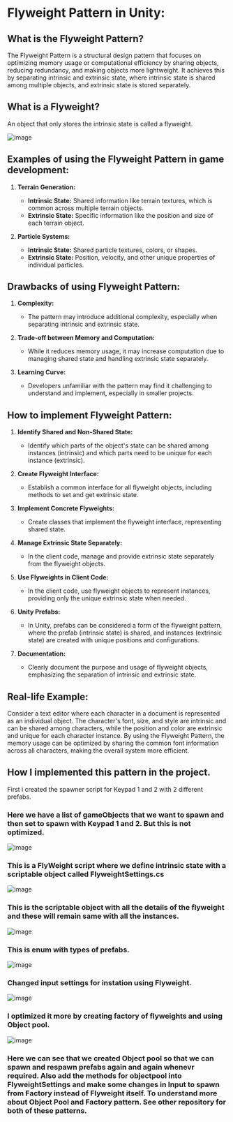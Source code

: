 # **Flyweight Pattern in Unity:**



## **What is the Flyweight Pattern?**

The Flyweight Pattern is a structural design pattern that focuses on optimizing memory usage or computational efficiency by sharing objects, reducing redundancy, and making objects more lightweight. It achieves this by separating intrinsic and extrinsic state, where intrinsic state is shared among multiple objects, and extrinsic state is stored separately.

## What is a Flyweight?
   An object that only stores the intrinsic state is called a flyweight.

![image](https://github.com/iAmSidh108/DP_FlyweightPattern/assets/63715240/d26150f2-59f0-4d6a-8009-dcd041437311)


## **Examples of using the Flyweight Pattern in game development:**

1. **Terrain Generation:**
   - **Intrinsic State:** Shared information like terrain textures, which is common across multiple terrain objects.
   - **Extrinsic State:** Specific information like the position and size of each terrain object.

2. **Particle Systems:**
   - **Intrinsic State:** Shared particle textures, colors, or shapes.
   - **Extrinsic State:** Position, velocity, and other unique properties of individual particles.

## **Drawbacks of using Flyweight Pattern:**

1. **Complexity:**
   - The pattern may introduce additional complexity, especially when separating intrinsic and extrinsic state.

2. **Trade-off between Memory and Computation:**
   - While it reduces memory usage, it may increase computation due to managing shared state and handling extrinsic state separately.

3. **Learning Curve:**
   - Developers unfamiliar with the pattern may find it challenging to understand and implement, especially in smaller projects.

## **How to implement Flyweight Pattern:**

1. **Identify Shared and Non-Shared State:**
   - Identify which parts of the object's state can be shared among instances (intrinsic) and which parts need to be unique for each instance (extrinsic).

2. **Create Flyweight Interface:**
   - Establish a common interface for all flyweight objects, including methods to set and get extrinsic state.

3. **Implement Concrete Flyweights:**
   - Create classes that implement the flyweight interface, representing shared state.

4. **Manage Extrinsic State Separately:**
   - In the client code, manage and provide extrinsic state separately from the flyweight objects.

5. **Use Flyweights in Client Code:**
   - In the client code, use flyweight objects to represent instances, providing only the unique extrinsic state when needed.

6. **Unity Prefabs:**
   - In Unity, prefabs can be considered a form of the flyweight pattern, where the prefab (intrinsic state) is shared, and instances (extrinsic state) are created with unique positions and configurations.

7. **Documentation:**
   - Clearly document the purpose and usage of flyweight objects, emphasizing the separation of intrinsic and extrinsic state.

## **Real-life Example:**

Consider a text editor where each character in a document is represented as an individual object. The character's font, size, and style are intrinsic and can be shared among characters, while the position and color are extrinsic and unique for each character instance. By using the Flyweight Pattern, the memory usage can be optimized by sharing the common font information across all characters, making the overall system more efficient.

## How I implemented this pattern in the project.

First i created the spawner script for Keypad 1 and 2 with 2 different prefabs.

### Here we have a list of gameObjects that we want to spawn and then set to spawn with Keypad 1 and 2. But this is not optimized.

![image](https://github.com/iAmSidh108/DP_FlyweightPattern/assets/63715240/cfbc65b5-545b-4243-80bf-29f4e7859803)


### This is a FlyWeight script where we define intrinsic state with a scriptable object called FlyweightSettings.cs

![image](https://github.com/iAmSidh108/DP_FlyweightPattern/assets/63715240/ae6a8dd6-fb3d-4438-a6b4-84351b2670c7)

### This is the scriptable object with all the details of the flyweight and these will remain same with all the instances.

![image](https://github.com/iAmSidh108/DP_FlyweightPattern/assets/63715240/2ec05f2b-7958-4711-8804-a7b47b31b71f)

### This is enum with types of prefabs. 

![image](https://github.com/iAmSidh108/DP_FlyweightPattern/assets/63715240/5db8c249-9565-4ef9-abcf-7d337f498a28)

### Changed input settings for instation using Flyweight.

![image](https://github.com/iAmSidh108/DP_FlyweightPattern/assets/63715240/4a69c977-769f-4643-959a-d664061f84b7)

### I optimized it more by creating factory of flyweights and using Object pool.

![image](https://github.com/iAmSidh108/DP_FlyweightPattern/assets/63715240/d55c4631-43d0-4db5-a134-02accaed20bc)

### Here we can see that we created Object pool so that we can spawn and respawn prefabs again and again whenevr required. Also add the methods for objectpool into FlyweightSettings and make some changes in Input to spawn from Factory instead of Flyweight itself. To understand more about Object Pool and Factory pattern. See other repository for both of these patterns. 



